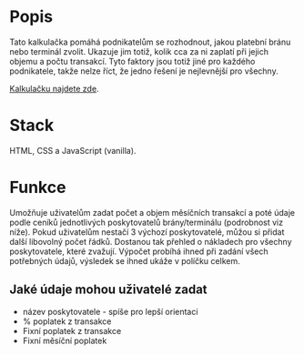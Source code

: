 # Popis
Tato kalkulačka pomáhá podnikatelům se rozhodnout, jakou platební bránu nebo terminál zvolit. 
Ukazuje jim totiž, kolik cca za ni zaplatí při jejich objemu a počtu transakcí. Tyto faktory jsou totiž jiné pro každého podnikatele, takže nelze říct, že jedno řešení je nejlevnější pro všechny.

[Kalkulačku najdete zde](https://www.zuzana-n.cz/kalkulacka-brany/).

# Stack
HTML, CSS a JavaScript (vanilla).

# Funkce
Umožňuje uživatelům zadat počet a objem měsíčních transakcí a poté údaje podle ceníků jednotlivých poskytovatelů brány/terminálu (podrobnost viz níže).
Pokud uživatelům nestačí 3 výchozí poskytovatelé, můžou si přidat další libovolný počet řádků. Dostanou tak přehled o nákladech pro všechny poskytovatele, které zvažují.
Výpočet probíhá ihned při zadání všech potřebných údajů, výsledek se ihned ukáže v políčku celkem.

## Jaké údaje mohou uživatelé zadat
- název poskytovatele - spíše pro lepší orientaci
- % poplatek z transakce
- Fixní poplatek z transakce
- Fixní měsíční poplatek
